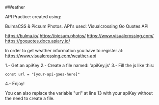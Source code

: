 #Weather

API Practice: created using:

BulmaCSS & Picsum Photos.
API's used:
Visualcrossing
Go Quotes API

https://bulma.io/
https://picsum.photos/
https://www.visualcrossing.com/
https://goquotes.docs.apiary.io/

In order to get weather information you have to register at: https://www.visualcrossing.com/weather-api

1.- Get an apiKey
2.- Create a file named: 'apiKey.js'
3.- Fill the js like this:

    const url = "[your-api-goes-here]"

4.- Enjoy!

You can also replace the variable "url" at line 13 with your apiKey without the need to create a file.